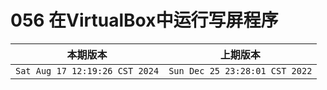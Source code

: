 # 056 在VirtualBox中运行写屏程序

|本期版本| 上期版本|
|:---:|:---:|
`Sat Aug 17 12:19:26 CST 2024` | `Sun Dec 25 23:28:01 CST 2022`